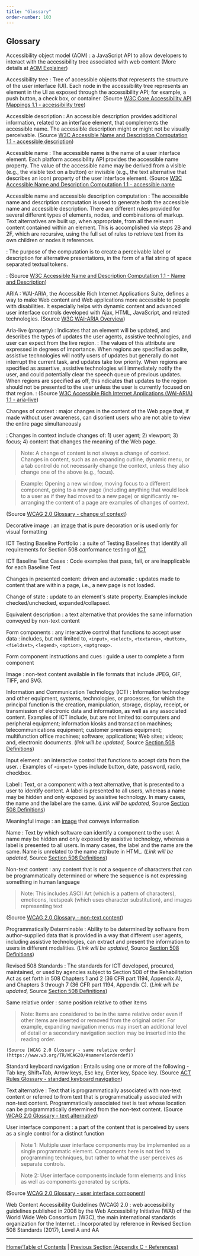 ```yaml
---
title: "Glossary"
order-number: 103
---
```

## Glossary


Accessibility object model (AOM)
: a JavaScript API to allow developers to interact with the accessibility tree associated with web content (More details at [AOM Explainer](https://wicg.github.io/aom/explainer.html))

Accessibility tree
: Tree of accessible objects that represents the structure of the user interface (UI). Each node in the accessibility tree represents an element in the UI as exposed through the accessibility API; for example, a push button, a check box, or container. (Source [W3C Core Accessibility API Mappings 1.1 - accessibility tree](https://www.w3.org/TR/core-aam-1.1/#dfn-accessibility-tree))

Accessible description
: An accessible description provides additional information, related to an interface element, that complements the accessible name. The accessible description might or might not be visually perceivable. (Source [W3C Accessible Name and Description Computation 1.1 - accessible description](https://www.w3.org/TR/accname-1.1/#dfn-accessible-description))

Accessible name
: The accessible name is the name of a user interface element. Each platform accessibility API provides the accessible name property. The value of the accessible name may be derived from a visible (e.g., the visible text on a button) or invisible (e.g., the text alternative that describes an icon) property of the user interface element. (Source [W3C Accessible Name and Description Computation 1.1 - accessible name](https://www.w3.org/TR/accname-1.1/#dfn-accessible-name)

Accessible name and accessible description computation
: The accessible name and description computation is used to generate both the accessible name and accessible description. There are different rules provided for several different types of elements, nodes, and combinations of markup. Text alternatives are built up, when appropriate, from all the relevant content contained within an element. This is accomplished via steps 2B and 2F, which are recursive, using the full set of rules to retrieve text from its own children or nodes it references.

: The purpose of the computation is to create a perceivable label or description for alternative presentations, in the form of a flat string of space separated textual tokens.

: (Source [W3C Accessible Name and Description Computation 1.1 - Name and Description](https://www.w3.org/TR/accname-1.1/#mapping_additional_nd))

ARIA
: WAI-ARIA, the Accessible Rich Internet Applications Suite, defines a way to make Web content and Web applications more accessible to people with disabilities. It especially helps with dynamic content and advanced user interface controls developed with Ajax, HTML, JavaScript, and related technologies. (Source [W3C WAI-ARIA Overview](https://www.w3.org/WAI/standards-guidelines/aria/))

Aria-live (property)
: Indicates that an element will be updated, and describes the types of updates the user agents, assistive technologies, and user can expect from the live region.
: The values of this attribute are expressed in degrees of importance. When regions are specified as polite, assistive technologies will notify users of updates but generally do not interrupt the current task, and updates take low priority. When regions are specified as assertive, assistive technologies will immediately notify the user, and could potentially clear the speech queue of previous updates. When regions are specified as off, this ndicates that updates to the region should not be presented to the user unless the user is currently focused on that region.
: (Source [W3C Accessible Rich Internet Applications (WAI-ARIA) 1.1 - aria-live](https://www.w3.org/TR/wai-aria-1.1/#aria-live))

Changes of context
: major changes in the content of the Web page that, if made without user awareness, can disorient users who are not able to view the entire page simultaneously

: Changes in context include changes of: 1) user agent; 2) viewport; 3) focus; 4) content that changes the meaning of the Web page.

  >Note: A change of content is not always a change of context. Changes in content, such as an expanding outline, dynamic menu, or a tab control do not necessarily change the context, unless they also change one of the above (e.g., focus).

  >Example: Opening a new window, moving focus to a different component, going to a new page (including anything that would look to a user as if they had moved to a new page) or significantly re-arranging the content of a page are examples of changes of context.

  (Source [WCAG 2.0 Glossary - change of context](https://www.w3.org/TR/WCAG20/#context-changedef))

Decorative image
: an [image](#image) that is pure decoration or is used only for visual formatting

ICT Testing Baseline Portfolio
: a suite of Testing Baselines that identify all requirements for Section 508 conformance testing of [ICT](#ict)

ICT Baseline Test Cases
: Code examples that pass, fail, or are inapplicable for each Baseline Test

Changes in presented content: driven and automatic
: updates made to content that are within a page, i.e., a new page is not loaded.

Change of state
: update to an element's state property. Examples include checked/unchecked, expanded/collapsed.

Equivalent description
: a text alternative that provides the same information conveyed by non-text content

Form components
: any interactive control that functions to accept user data
: includes, but not limited to, `<input>`, `<select>`, `<textarea>`, `<button>`, `<fieldset>`, `<legend>`, `<option>`, `<optgroup>`.

Form component instructions and cues
: guide a user to complete a form component

<a id="image">Image</a>
: non-text content available in file formats that include JPEG, GIF, TIFF, and SVG.  

<a id="ict">Information and Communication Technology (ICT)</a>
: Information technology and other equipment, systems, technologies, or processes, for which the principal function is the creation, manipulation, storage, display, receipt, or transmission of electronic data and information, as well as any associated content. Examples of ICT include, but are not limited to: computers and peripheral equipment; information kiosks and transaction machines; telecommunications equipment; customer premises equipment; multifunction office machines; software; applications; Web sites; videos; and, electronic documents. (*link will be updated,* Source [Section 508 Definitions](https://beta.access-board.gov/ict/ch1e/#E103-Definitions))

Input element
: an interactive control that functions to accept data from the user.
: Examples of `<input>` types include button, date, password, radio, checkbox.

Label
: Text, or a component with a text alternative, that is presented to a user to identify content. A label is presented to all users, whereas a name may be hidden and only exposed by assistive technology. In many cases, the name and the label are the same. (*Link will be updated,* Source [Section 508 Definitions](https://beta.access-board.gov/ict/ch1e/#E103-Definitions))

Meaningful image
: an [image](#image) that conveys information

Name
: Text by which software can identify a component to the user. A name may be hidden and only exposed by assistive technology, whereas a label is presented to all users. In many cases, the label and the name are the same. Name is unrelated to the name attribute in HTML. (*Link will be updated,* Source [Section 508 Definitions](https://beta.access-board.gov/ict/ch1e/#E103-Definitions))

Non-text content
: any content that is not a sequence of characters that can be programmatically determined or where the sequence is not expressing something in human language

  >Note: This includes ASCII Art (which is a pattern of characters), emoticons, leetspeak (which uses character substitution), and images representing text

  (Source [WCAG 2.0 Glossary - non-text content](https://www.w3.org/TR/WCAG20/#non-text-contentdef))

Programmatically Determinable
: Ability to be determined by software from author-supplied data that is provided in a way that different user agents, including assistive technologies, can extract and present the information to users in different modalities. (*Link will be updated,* Source [Section 508 Definitions](https://beta.access-board.gov/ict/ch1e/#E103-Definitions))

Revised 508 Standards
: The standards for ICT developed, procured, maintained, or used by agencies subject to Section 508 of the Rehabilitation Act as set forth in 508 Chapters 1 and 2 (36 CFR part 1194, Appendix A), and Chapters 3 through 7 (36 CFR part 1194, Appendix C). (*Link will be updated,* Source [Section 508 Definitions](https://beta.access-board.gov/ict/ch1e/#E103-Definitions))

Same relative order
: same position relative to other items

  >Note: Items are considered to be in the same relative order even if other items are inserted or removed from the original order. For example, expanding navigation menus may insert an additional level of detail or a secondary navigation section may be inserted into the reading order.

    (Source [WCAG 2.0 Glossary - same relative order](https://www.w3.org/TR/WCAG20/#samerelorderdef))

Standard keyboard navigation
: Entails using one or more of the following - Tab key, Shift+Tab, Arrow keys, Esc key, Enter key, Space key. (Source [ACT Rules Glossary - standard keyboard navigation](https://act-rules.github.io/glossary/#standard-keyboard-navigation))

Text alternative
  : Text that is programmatically associated with non-text content or referred to from text that is programmatically associated with non-text content. Programmatically associated text is text whose location can be programmatically determined from the non-text content. (Source [WCAG 2.0 Glossary - text alternative](https://www.w3.org/TR/WCAG20/#text-altdef))

User interface component
: a part of the content that is perceived by users as a single control for a distinct function

  >Note 1: Multiple user interface components may be implemented as a single programmatic element. Components here is not tied to programming techniques, but rather to what the user perceives as separate controls.

  >Note 2: User interface components include form elements and links as well as components generated by scripts.

  (Source [WCAG 2.0 Glossary - user interface component](https://www.w3.org/TR/UNDERSTANDING-WCAG20/consistent-behavior-unpredictable-change.html#user-interface-componentdef))

Web Content Accessibility Guidelines (WCAG) 2.0
: web accessibility guidelines published in 2008 by the Web Accessibility Initiative (WAI) of the World Wide Web Consortium (W3C), the main international standards organization for the Internet.
: Incorporated by reference in Revised Section 508 Standards (2017), Level A and AA


----------------------------------------------------------------
[Home/Table of Contents](index.md) | [Previous Section (Appendix C - References)](references.md)
